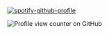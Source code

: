 [![spotify-github-profile](https://spotify-github-profile.kittinanx.com/api/view?uid=31g57xljnisrkckk7rw2yaqmswva&cover_image=true&theme=novatorem&show_offline=false&background_color=121212&interchange=false&bar_color=f3bf78&bar_color_cover=false)](https://github.com/kittinan/spotify-github-profile)


![Profile view counter on GitHub](https://komarev.com/ghpvc/?username=wallaru)
